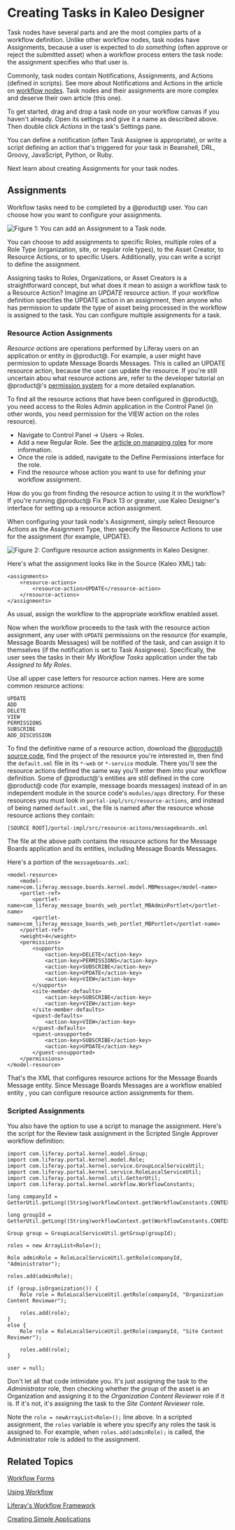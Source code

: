 # Creating Tasks in Kaleo Designer [](id=creating-tasks-in-kaleo-designer)

Task nodes have several parts and are the most complex parts of a workflow
definition. Unlike other workflow nodes, task nodes have Assignments, because a
user is expected to *do something* (often approve or reject the submitted asset)
when a workflow process enters the task node: the assignment specifies who that
user is. 

Commonly, task nodes contain Notifications, Assignments, and Actions (defined in
scripts). See more about Notifications and Actions in the article on [workflow nodes](/discover/portal/-/knowledge_base/7-0/workflow-definition-nodes). Task
nodes and their assignments are more complex and deserve their own article (this
one).

To get started, drag and drop a task node on your workflow canvas if you haven't
already. Open its settings and give it a name as described above. Then double
click *Actions* in the task's Settings pane.

You can define a notification (often Task Assignee is appropriate), or write a
script defining an action that's triggered for your task in Beanshell, DRL,
Groovy, JavaScript, Python, or Ruby.

Next learn about creating Assignments for your task nodes. 

<!-- Task nodes are the most complex parts, and yet there's not much in this
section. Please describe an example here so users can understand what a task
node is for and how they are used. Include a script. -Rich --> 

## Assignments [](id=assignments)

Workflow tasks need to be completed by a @product@ user. You can choose how you
want to configure your assignments. 

![Figure 1: You can add an Assignment to a Task node.](../../../../images-dxp/kaleo-designer-assignment.png)

You can choose to add assignments to specific Roles, multiple roles of a Role
Type (organization, site, or regular role types), to the Asset Creator, to
Resource Actions, or to specific Users. Additionally, you can write a script to
define the assignment.

Assigning tasks to Roles, Organizations, or Asset Creators is a straightforward
concept, but what does it mean to assign a workflow task to a Resource Action?
Imagine an *UPDATE* resource action. If your workflow definition specifies the
UPDATE action in an assignment, then anyone who has permission to update the
type of asset being processed in the workflow is assigned to the task. You can
configure multiple assignments for a task.

### Resource Action Assignments [](id=resource-action-assignments)

*Resource actions* are operations performed by Liferay users on an application
or entity in @product@. For example, a user might have permission to update
Message Boards Messages. This is called an UPDATE resource action, because the
user can update the resource. If you're still uncertain abou what resource
actions are, refer to the developer tutorial on @product@'s [permission system](/develop/tutorials/-/knowledge_base/7-0/adding-permissions-to-resources)
for a more detailed explanation.

To find all the resource actions that have been configured in @product@, you
need access to the Roles Admin application in the Control Panel (in other words,
you need permission for the VIEW action on the roles resource).

- Navigate to Control Panel &rarr; Users &rarr; Roles.
- Add a new Regular Role. See the [article on managing roles](/discover/portal/-/knowledge_base/7-0/roles-and-permissions) for more information.
- Once the role is added, navigate to the Define Permissions interface for the
    role.
- Find the resource whose action you want to use for defining your workflow
    assignment.

How do you go from finding the resource action to using it in the workflow?  If
you're running @product@ Fix Pack 13 or greater, use Kaleo Designer's interface
for setting up a resource action assignment.

When configuring your task node's Assignment, simply select Resource Actions as
the Assignment Type, then specify the Resource Actions to use for the
assignment (for example, UPDATE).

![Figure 2: Configure resource action assignments in Kaleo Designer.](../../../../images-dxp/kaleo-designer-resource-action-assignment.png)

Here's what the assignment looks like in the Source (Kaleo XML) tab:

    <assignments>
        <resource-actions>
            <resource-action>UPDATE</resource-action>
        </resource-actions>
    </assignments>

As usual, assign the workflow to the appropriate workflow enabled asset.

Now when the workflow proceeds to the task with the resource action assignment,
any user with `UPDATE` permissions on the resource (for example, Message Boards
Messages) will be notified of the task, and can assign it to themselves (if the
notification is set to Task Assignees).  Specifically, the user sees the tasks
in their *My Workflow Tasks* application under the tab *Assigned to My Roles*.

Use all upper case letters for resource action names. Here are some common
resource actions:

    UPDATE
    ADD
    DELETE
    VIEW
    PERMISSIONS
    SUBSCRIBE
    ADD_DISCUSSION

To find the definitive name of a resource action, download the [@product@ source
code](https://web.liferay.com/group/customer/dxp/downloads/digital-enterprise),
find the project of the resource you're interested in, then find the
`default.xml` file in its `*-web` or `*-service` module. There you'll see the
resource actions defined the same way you'll enter them into your workflow
definition. Some of @product@'s entities are still defined in the core @product@
code (for example, message boards messages) instead of in an independent module
in the source code's `modules/apps` directory. For these resources you must look
in `portal-impl/src/resource-actions`, and instead of being named `default.xml`,
the file is named after the resource whose resource actions they contain:

    [SOURCE ROOT]/portal-impl/src/resource-acitons/messageboards.xml

The file at the above path contains the resource actions for the Message Boards
application and its entities, including Message Boards Messages.

Here's a portion of the `messageboards.xml`:

    <model-resource>
        <model-name>com.liferay.message.boards.kernel.model.MBMessage</model-name>
        <portlet-ref>
            <portlet-name>com_liferay_message_boards_web_portlet_MBAdminPortlet</portlet-name>
            <portlet-name>com_liferay_message_boards_web_portlet_MBPortlet</portlet-name>
        </portlet-ref>
        <weight>4</weight>
        <permissions>
            <supports>
                <action-key>DELETE</action-key>
                <action-key>PERMISSIONS</action-key>
                <action-key>SUBSCRIBE</action-key>
                <action-key>UPDATE</action-key>
                <action-key>VIEW</action-key>
            </supports>
            <site-member-defaults>
                <action-key>SUBSCRIBE</action-key>
                <action-key>VIEW</action-key>
            </site-member-defaults>
            <guest-defaults>
                <action-key>VIEW</action-key>
            </guest-defaults>
            <guest-unsupported>
                <action-key>SUBSCRIBE</action-key>
                <action-key>UPDATE</action-key>
            </guest-unsupported>
        </permissions>
    </model-resource>

That's the XML that configures resource actions for the Message Boards Message
entity. Since Message Boards Messages are a workflow enabled entity , you can
configure resource action assignments for them.

### Scripted Assignments [](id=scripted-assignments)

You also have the option to use a script to manage the assignment. Here's the
script for the Review task assignment in the Scripted Single Approver workflow
definition:

    import com.liferay.portal.kernel.model.Group;
    import com.liferay.portal.kernel.model.Role;
    import com.liferay.portal.kernel.service.GroupLocalServiceUtil;
    import com.liferay.portal.kernel.service.RoleLocalServiceUtil;
    import com.liferay.portal.kernel.util.GetterUtil;
    import com.liferay.portal.kernel.workflow.WorkflowConstants;

    long companyId = GetterUtil.getLong((String)workflowContext.get(WorkflowConstants.CONTEXT_COMPANY_ID));

    long groupId = GetterUtil.getLong((String)workflowContext.get(WorkflowConstants.CONTEXT_GROUP_ID));

    Group group = GroupLocalServiceUtil.getGroup(groupId);

    roles = new ArrayList<Role>();

    Role adminRole = RoleLocalServiceUtil.getRole(companyId, "Administrator");

    roles.add(adminRole);

    if (group.isOrganization()) {
        Role role = RoleLocalServiceUtil.getRole(companyId, "Organization Content Reviewer");

        roles.add(role);
    }
    else {
        Role role = RoleLocalServiceUtil.getRole(companyId, "Site Content Reviewer");

        roles.add(role);
    }

    user = null;
						
Don't let all that code intimidate you. It's just assigning the task to the
*Administrator* role, then checking whether the *group* of the asset is an
Organization and assigning it to the *Organization Content Reviewer* role if it
is. If it's not, it's assigning the task to the *Site Content Reviewer* role.

Note the `role = newArrayList<Role>();` line above. In a scripted assignment,
the `roles` variable is where you specify any roles the task is assigned to. For
example, when `roles.add(adminRole);` is called, the Administrator role is added
to the assignment.

## Related Topics [](id=related-topics)

[Workflow Forms](/discover/portal/-/knowledge_base/7-0/workflow-forms)

[Using Workflow](/discover/portal/-/knowledge_base/7-0/enabling-workflow)

[Liferay's Workflow Framework](/develop/tutorials/-/knowledge_base/7-0/liferays-workflow-framework)

[Creating Simple Applications](/discover/portal/-/knowledge_base/7-0/creating-simple-applications)
